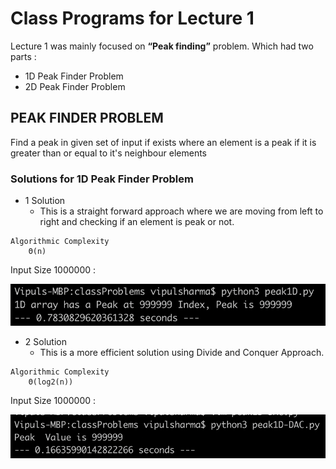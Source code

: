 # Class Programs for Lecture 1

Lecture 1 was mainly focused on **“Peak finding”** problem.
Which had two parts : 
- 1D Peak Finder Problem
- 2D Peak Finder Problem

## PEAK FINDER PROBLEM

Find a peak in given set of input if exists where an element is a peak if it is greater than or equal to it's neighbour elements


### Solutions for 1D Peak Finder Problem

- 1 Solution
  - This is a straight forward approach where we are moving from left to right and checking if an element is peak or not.
    
```text
Algorithmic Complexity  
    Θ(n)
```
Input Size 1000000 :

![Alt text](img/peak1D-Time.png?raw=true "Peak 1D Solution")


- 2 Solution
  - This is a more efficient solution using Divide and Conquer Approach.

```text
Algorithmic Complexity  
    Θ(log2(n))
```

Input Size 1000000 :

![Alt text](img/peak1D-DAC-Time.png?raw=true "Peak1D DNC")

